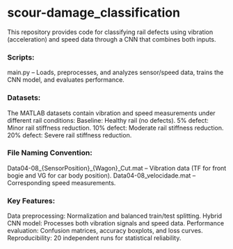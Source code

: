# scour-damage_classification

This repository provides code for classifying rail defects using vibration (acceleration) and speed data through a CNN that combines both inputs.

### Scripts:

main.py – Loads, preprocesses, and analyzes sensor/speed data, trains the CNN model, and evaluates performance.

### Datasets:
The MATLAB datasets contain vibration and speed measurements under different rail conditions:
Baseline: Healthy rail (no defects).
5% defect: Minor rail stiffness reduction.
10% defect: Moderate rail stiffness reduction.
20% defect: Severe rail stiffness reduction.

### File Naming Convention:
Data04-08_{SensorPosition}_{Wagon}_Cut.mat – Vibration data (TF for front bogie and VG for car body position).
Data04-08_velocidade.mat – Corresponding speed measurements.

### Key Features:

Data preprocessing: Normalization and balanced train/test splitting.
Hybrid CNN model: Processes both vibration signals and speed data.
Performance evaluation: Confusion matrices, accuracy boxplots, and loss curves.
Reproducibility: 20 independent runs for statistical reliability.
